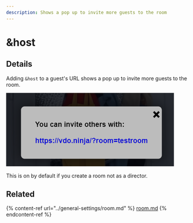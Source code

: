 ```yaml
---
description: Shows a pop up to invite more guests to the room
---
```


# \&host

## Details

Adding `&host` to a guest's URL shows a pop up to invite more guests to the room.

![](<../.gitbook/assets/image (97).png>)

This is on by default if you create a room not as a director.

## Related

{% content-ref url="../general-settings/room.md" %}
[room.md](../general-settings/room.md)
{% endcontent-ref %}
